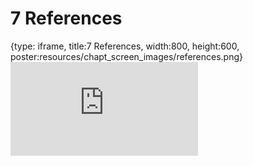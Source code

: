 # 7 References
 
{type: iframe, title:7 References, width:800, height:600, poster:resources/chapt_screen_images/references.png}
![](https://hutchdatascience.org/Intro_to_R/no_toc/references.html)
 

 
